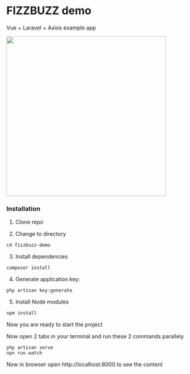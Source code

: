 # FIZZBUZZ demo

Vue + Laravel + Axios example app

<img src="demo.gif" width="416">

### Installation

1. Clone repo

2. Change to directory

````
cd fizzbuzz-demo
````   

3. Install dependencies

````
composer install
````

4. Generate application key:

````
php artisan key:generate
````

5. Install Node modules
````
npm install
````

Now you are ready to start the project

Now open 2 tabs in your terminal and run these 2 commands parallely

````
php artisan serve
npn run watch
````

Now in browser open http://localhost:8000 to see the content